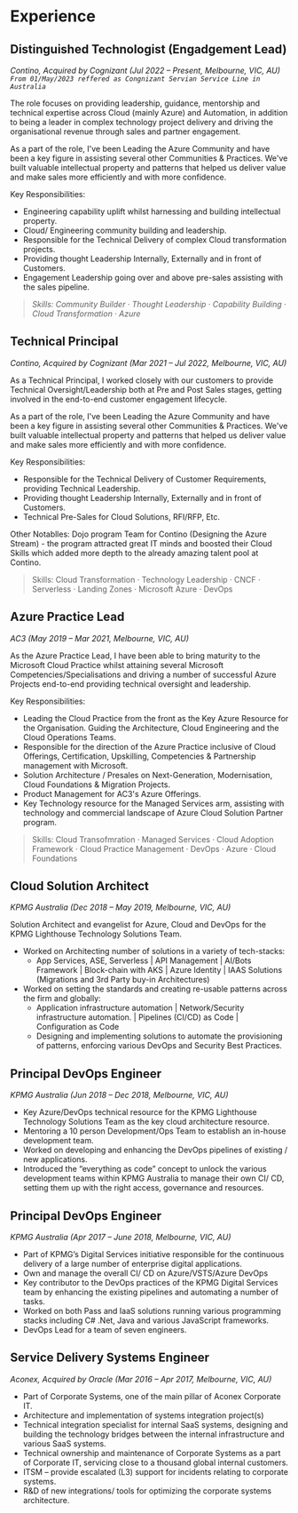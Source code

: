 # Experience

## **Distinguished Technologist (Engadgement Lead)**
_Contino, Acquired by Cognizant  (Jul 2022 – Present, Melbourne, VIC, AU)_\
_`From 01/May/2023 reffered as Congnizant Servian Service Line in Australia`_

The role focuses on providing leadership, guidance, mentorship and technical expertise across Cloud (mainly Azure) and Automation, in addition to being a leader in complex technology project delivery and driving the organisational revenue through sales and partner engagement. 

As a part of the role, I've been Leading the Azure Community and have been a key figure in assisting several other Communities & Practices. We've built valuable intellectual property and patterns that helped us deliver value and make sales more efficiently and with more confidence.

Key Responsibilities:

- Engineering capability uplift whilst harnessing and building intellectual property.
- Cloud/ Engineering community building and leadership.
- Responsible for the Technical Delivery of complex Cloud transformation projects.
- Providing thought Leadership Internally, Externally and in front of Customers.
- Engagement Leadership going over and above pre-sales assisting with the sales pipeline.

> _Skills: Community Builder · Thought Leadership · Capability Building · Cloud Transformation · Azure_

## **Technical Principal**
_Contino, Acquired by Cognizant (Mar 2021 – Jul 2022, Melbourne, VIC, AU)_

As a Technical Principal, I worked closely with our customers to provide Technical Oversight/Leadership both at Pre and Post Sales stages, getting involved in the end-to-end customer engagement lifecycle.

As a part of the role, I've been Leading the Azure Community and have been a key figure in assisting several other Communities & Practices. We've built valuable intellectual property and patterns that helped us deliver value and make sales more efficiently and with more confidence.

Key Responsibilities:

- Responsible for the Technical Delivery of Customer Requirements, providing Technical Leadership.
- Providing thought Leadership Internally, Externally and in front of Customers.
- Technical Pre-Sales for Cloud Solutions, RFI/RFP, Etc.

Other Notablles:
Dojo program Team for Contino (Designing the Azure Stream) - the program attracted great IT minds and boosted their Cloud Skills which added more depth to the already amazing talent pool at Contino.

> Skills: Cloud Transformation · Technology Leadership · CNCF · Serverless · Landing Zones · Microsoft Azure · DevOps

## **Azure Practice Lead**
_AC3 (May 2019 – Mar 2021, Melbourne, VIC, AU)_

As the Azure Practice Lead, I have been able to bring maturity to the Microsoft Cloud Practice whilst attaining several Microsoft Competencies/Specialisations and driving a number of successful Azure Projects end-to-end providing technical oversight and leadership.

Key Responsibilities:

- Leading the Cloud Practice from the front as the Key Azure Resource for the Organisation. Guiding the Architecture, Cloud Engineering and the Cloud Operations Teams.
- Responsible for the direction of the Azure Practice inclusive of Cloud Offerings, Certification, Upskilling, Competencies & Partnership management with Microsoft.
- Solution Architecture / Presales on Next-Generation, Modernisation, Cloud Foundations & Migration Projects.
- Product Management for AC3's Azure Offerings.
- Key Technology resource for the Managed Services arm, assisting with technology and commercial landscape of Azure Cloud Solution Partner program.

> Skills: Cloud Transofmration · Managed Services · Cloud Adoption Framework · Cloud Practice Management · DevOps · Azure · Cloud Foundations

## **Cloud Solution Architect**
_KPMG Australia (Dec 2018 – May 2019, Melbourne, VIC, AU)_

Solution Architect and evangelist for Azure, Cloud and DevOps for the KPMG Lighthouse Technology Solutions Team. 

- Worked on Architecting number of solutions in a variety of tech-stacks:
    - App Services, ASE, Serverless | API Management | AI/Bots Framework | Block-chain with AKS | Azure Identity | IAAS Solutions (Migrations and 3rd Party buy-in Architectures)
- Worked on setting the standards and creating re-usable patterns across the firm and globally:
    - Application infrastructure automation | Network/Security infrastructure automation. | Pipelines (CI/CD) as Code | Configuration as Code
    - Designing and implementing solutions to automate the provisioning of patterns, enforcing various DevOps and Security Best Practices.


## **Principal DevOps Engineer**
_KPMG Australia (Jun 2018 – Dec 2018, Melbourne, VIC, AU)_

- Key Azure/DevOps technical resource for the KPMG Lighthouse Technology Solutions Team as the key cloud architecture resource.
- Mentoring a 10 person Development/Ops Team to establish an in-house development team.
- Worked on developing and enhancing the DevOps pipelines of existing / new applications.
- Introduced the “everything as code” concept to unlock the various development teams within KPMG Australia to manage their own CI/ CD, setting them up with the right access, governance and resources. 

## **Principal DevOps Engineer**
_KPMG Australia (Apr 2017 – June 2018, Melbourne, VIC, AU)_

- Part of KPMG’s Digital Services initiative responsible for the continuous delivery of a large number of enterprise digital applications.
- Own and manage the overall CI/ CD on Azure/VSTS/Azure DevOps
- Key contributor to the DevOps practices of the KPMG Digital Services team by enhancing the existing pipelines and automating a number of tasks.
- Worked on both Pass and IaaS solutions running various programming stacks including C# .Net, Java and various JavaScript frameworks.
- DevOps Lead for a team of seven engineers.

## **Service Delivery Systems Engineer**
_Aconex, Acquired by Oracle (Mar 2016 – Apr 2017, Melbourne, VIC, AU)_

- Part of Corporate Systems, one of the main pillar of Aconex Corporate IT.
- Architecture and implementation of systems integration project(s)
- Technical integration specialist for internal SaaS systems, designing and building the technology bridges between the internal infrastructure and various SaaS systems.
- Technical ownership and maintenance of Corporate Systems as a part of Corporate IT, servicing close to a thousand global internal customers.
- ITSM – provide escalated (L3) support for incidents relating to corporate systems.
- R&D of new integrations/ tools for optimizing the corporate systems architecture.
